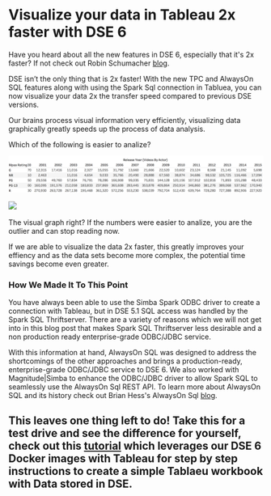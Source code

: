 # Visualize your data in Tableau 2x faster with DSE 6

Have you heard about all the new features in DSE 6, especially that it's 2x faster?  If not check out Robin Schumacher [blog](https://www.datastax.com/2018/04/datastax-enterprise-6-the-distributed-cloud-database-designed-for-hybrid-cloud). 

DSE isn’t the only thing that is 2x faster! With the new TPC and AlwaysOn SQL features along with using the Spark Sql connection in Tabluea, you can now visualize your data 2x the transfer speed compared to previous DSE versions.

Our brains process visual information very efficiently, visualizing data graphically greatly speeds up the process of data analysis. 

Which of the following is easier to analize?

![](https://github.com/roberd13/tableau-dse6-demo/blob/master/images/numbers.png)  


![](https://github.com/roberd13/tableau-dse6-demo/blob/master/images/graph.png)

The visual graph right?  If the numbers were easier to analize,  you are the outlier and can stop reading now.  

If we are able to visualize the data 2x faster, this greatly improves your effiency and as the data sets become more complex, the potential time savings become even greater.


### How We Made It To This Point

You have always been able to use the Simba Spark ODBC driver to create a connection with Tableau, but in DSE 5.1 SQL access was handled by the Spark SQL Thriftserver. There are a variety of reasons which we will not get into in this blog post that makes Spark SQL Thriftserver less desirable and a non production ready enterprise-grade ODBC/JDBC service.  

With this information at hand, AlwaysOn SQL was designed to address the shortcomings of the other approaches and brings a production-ready, enterprise-grade ODBC/JDBC service to DSE 6. We also worked with Magnitude|Simba to enhance the ODBC/JDBC driver to allow Spark SQL to seamlessly use the AlwaysOn Sql REST API. To learn more about AlwaysOn SQL and its history check out Brian Hess's AlwaysOn Sql [blog](https://www.datastax.com/2018/05/introducing-alwayson-sql-for-dse-analytics).

## This leaves one thing left to do!  Take this for a test drive and see the difference for yourself, check out this [tutorial](https://academy.datastax.com/content/visualizing-your-data-tableau-using-dse-6-docker-images) which leverages our DSE 6 Docker images with Tableau for step by step instructions to create a simple Tablaeu workbook with Data stored in DSE.
